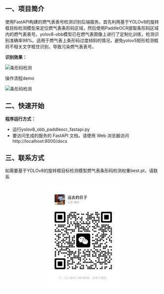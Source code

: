 ## **一、项目简介**
使用FastAPI构建的燃气表表号检测识别后端服务。首先利用基于YOLOv8的旋转框目标检测模型来定位燃气表条形码区域，然后使用PaddleOCR提取条形码区域内的燃气表表号。yolov8-obb模型已在燃气表图像上进行了定制化训练，检测识别准确率98%。适用于燃气表上条形码过度倾斜的情况，避免yolov5矩形检测框将不相关文字框住识别，导致污染燃气表表号。

**识别效果：**

![条形码检测](assets/test.jpg)

操作流程demo

![条形码检测](assets/动画.gif)

## **二、快速开始**
**程序运行方式：**

 - 运行yolov8_obb_paddleocr_fastapi.py
 - 要访问生成的服务的 FastAPI 文档，请使用 Web 浏览器访问 http://localhost:8000/docs

## **三、联系方式**
如需要基于YOLOv8的旋转框目标检测模型燃气表条形码检测权重best.pt，请联系

<div align=center>
<img src="assets/wechat.jpg" width="50%">
</div>